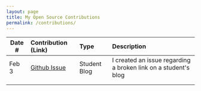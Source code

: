 ```yaml
---
layout: page
title: My Open Source Contributions
permalink: /contributions/
---
```


<!--
Type of the contribution should be "Wikipedia edit", "OpenStreet Map feature", "Documentation", "Course website", "Blog",
"Browse Add-on", etc.

The description should include a brief summary of what you did.

Replace the first row with your own contribution. 

-->





| Date #       | Contribution (Link)  | Type  | Description |
|---|:---|:---|:---|
| Feb 3   | [Github Issue](https://github.com/nyu-ossd-s20/evading1998-weekly/issues/2)    | Student Blog   |   I created an issue regarding a broken link on a student's blog    |
|     |     |     |      |
|     |     |     |      |

